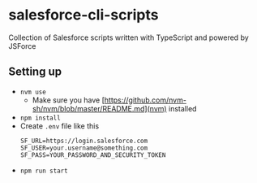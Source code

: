 # salesforce-cli-scripts
Collection of Salesforce scripts written with TypeScript and powered by JSForce

## Setting up
* `nvm use`
	* Make sure you have [https://github.com/nvm-sh/nvm/blob/master/README.md](nvm) installed
* `npm install`
* Create `.env` file like this
	```
	SF_URL=https://login.salesforce.com
	SF_USER=your.username@something.com
	SF_PASS=YOUR_PASSWORD_AND_SECURITY_TOKEN
	```
* `npm run start`
